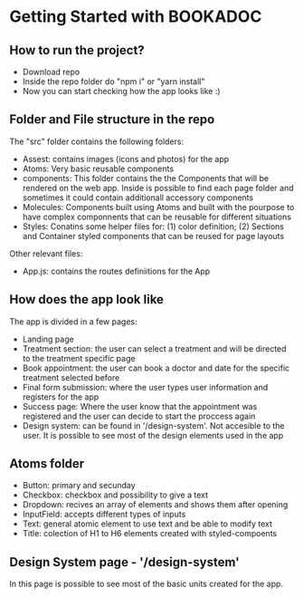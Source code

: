 # Getting Started with BOOKADOC

## How to run the project?

- Download repo
- Inside the repo folder do "npm i" or "yarn install"
- Now you can start checking how the app looks like :)

## Folder and File structure in the repo

The "src" folder contains the following folders:

- Assest: contains images (icons and photos) for the app
- Atoms: Very basic reusable components
- components: This folder contains the the Components that will be rendered on the web app. Inside is possible to find each page folder and sometimes it could contain additionall accessory components
- Molecules: Components built using Atoms and built with the pourpose to have complex componnents that can be reusable for different situations
- Styles: Conatins some helper files for: (1) color definition; (2) Sections and Container styled components that can be reused for page layouts

Other relevant files:

- App.js: contains the routes definiitions for the App

## How does the app look like

The app is divided in a few pages:

- Landing page
- Treatment section: the user can select a treatment and will be directed to the treatment specific page
- Book appointment: the user can book a doctor and date for the specific treatment selected before
- Final form submission: where the user types user information and registers for the app
- Success page: Where the user know that the appointment was registered and the user can decide to start the proccess again
- Design system: can be found in '/design-system'. Not accesible to the user. It is possible to see most of the design elements used in the app

## Atoms folder

- Button: primary and secunday
- Checkbox: checkbox and possibility to give a text
- Dropdown: recives an array of elements and shows them after opening
- InputField: accepts different types of inputs
- Text: general atomic element to use text and be able to modify text
- Title: colection of H1 to H6 elements created with styled-compoents

## Design System page - '/design-system'

In this page is possible to see most of the basic units created for the app.
